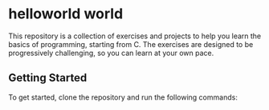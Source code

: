 # helloworld world

This repository is a collection of exercises and projects to help you learn the basics of programming, starting from C. The exercises are designed to be progressively challenging, so you can learn at your own pace.

## Getting Started

To get started, clone the repository and run the following commands:



